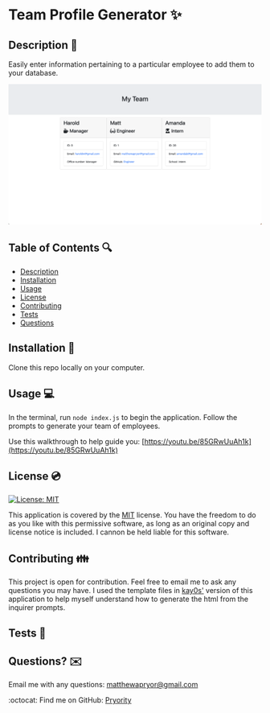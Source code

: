 # Team Profile Generator ✨

## Description 📑

Easily enter information pertaining to a particular employee to add them to your database.

![An example of a generated team profile.](/assets/images/screenshots/generator-demo.png "Demo")

## Table of Contents 🔍

- [Description](#description)
- [Installation](#installation)
- [Usage](#usage)
- [License](#license)
- [Contributing](#contributing)
- [Tests](#tests)
- [Questions](#questions)

## Installation 💾

Clone this repo locally on your computer.

## Usage 💻

In the terminal, run `node index.js` to begin the application. Follow the prompts to generate your team of employees.

Use this walkthrough to help guide you:
[https://youtu.be/85GRwUuAh1k](https://youtu.be/85GRwUuAh1k)

## License 💿

[![License: MIT](https://img.shields.io/badge/License-MIT-yellow.svg)](https://opensource.org/licenses/MIT)

This application is covered by the [MIT](https://opensource.org/licenses/MIT) license.
You have the freedom to do as you like with this permissive software, as long as an original copy and license notice is included. I cannon be held liable for this software.

## Contributing 👪

This project is open for contribution. Feel free to email me to ask any questions you may have.
I used the template files in [kay0s'](https://github.com/Kay0s) version of this application to help myself understand how to generate the html from the inquirer prompts.

## Tests 🧪

## Questions? ✉️

Email me with any questions: matthewapryor@gmail.com

:octocat: Find me on GitHub: [Pryority](https://github.com/Pryority)
